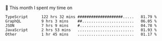 📅 This month I spent my time on

<!--START_SECTION:waka-->

```text
TypeScript      122 hrs 32 mins ####################.....   81.79 %
GraphQL         9 hrs 3 mins    ##.......................   06.05 %
JSON            7 hrs 9 mins    #........................   04.78 %
JavaScript      2 hrs 53 mins   .........................   01.93 %
Other           1 hr 45 mins    .........................   01.17 %
```

<!--END_SECTION:waka-->
